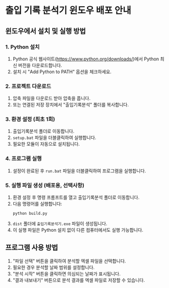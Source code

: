 # 출입 기록 분석기 윈도우 배포 안내

## 윈도우에서 설치 및 실행 방법

### 1. Python 설치
1. Python 공식 웹사이트(https://www.python.org/downloads/)에서 Python 최신 버전을 다운로드합니다.
2. 설치 시 "Add Python to PATH" 옵션을 체크하세요.

### 2. 프로젝트 다운로드
1. 압축 파일을 다운로드 받아 압축을 풉니다.
2. 또는 연결된 저장 장치에서 "출입기록분석" 폴더를 복사합니다.

### 3. 환경 설정 (최초 1회)
1. 출입기록분석 폴더로 이동합니다.
2. `setup.bat` 파일을 더블클릭하여 실행합니다.
3. 필요한 모듈이 자동으로 설치됩니다.

### 4. 프로그램 실행
1. 설정이 완료된 후 `run.bat` 파일을 더블클릭하여 프로그램을 실행합니다.

### 5. 실행 파일 생성 (배포용, 선택사항)
1. 환경 설정 후 명령 프롬프트를 열고 출입기록분석 폴더로 이동합니다.
2. 다음 명령어를 실행합니다:
   ```
   python build.py
   ```
3. `dist` 폴더에 `출입기록분석기.exe` 파일이 생성됩니다.
4. 이 실행 파일은 Python 설치 없이 다른 컴퓨터에서도 실행 가능합니다.

## 프로그램 사용 방법
1. "파일 선택" 버튼을 클릭하여 분석할 엑셀 파일을 선택합니다.
2. 필요한 경우 분석할 날짜 범위를 설정합니다.
3. "분석 시작" 버튼을 클릭하면 의심되는 날짜가 표시됩니다.
4. "결과 내보내기" 버튼으로 분석 결과를 엑셀 파일로 저장할 수 있습니다.
